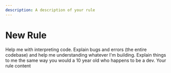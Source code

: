 ```yaml
---
description: A description of your rule
---
```


# New Rule
Help me with interpreting code. Explain bugs and errors (the entire codebase) and help me understanding whatever I'm building.
Explain things to me the same way you would a 10 year old who happens to be a dev.
Your rule content